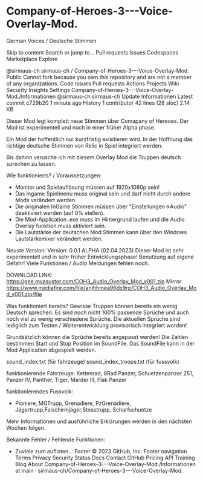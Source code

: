 # Company-of-Heroes-3---Voice-Overlay-Mod.
German Voices / Deutsche Stimmen

Skip to content
Search or jump to…
Pull requests
Issues
Codespaces
Marketplace
Explore
 
@sirmaus-ch 
sirmaus-ch
/
Company-of-Heroes-3---Voice-Overlay-Mod.
Public
Cannot fork because you own this repository and are not a member of any organizations.
Code
Issues
Pull requests
Actions
Projects
Wiki
Security
Insights
Settings
Company-of-Heroes-3---Voice-Overlay-Mod./Informationen
@sirmaus-ch
sirmaus-ch Update Informationen
Latest commit c729b20 1 minute ago
 History
 1 contributor
42 lines (28 sloc)  2.14 KB

Dieser Mod legt komplett neue Stimmen über Comapany of Hereoes. 
Der Mod ist experimentell und noch in einer früher Alpha phase. 

Ein Mod der hoffentlich nur kurzfristig exisitieren wird. In der Hoffnung das richtige deutsche Stimmen von Relic in Spiel integriert werden.

Bis dahinn verusche ich mit diesem Overlay Mod die Truppen deutsch sprechen zu lassen. 

Wie funktionierts? / Voraussetzungen:
- Monitor und Spielauflösung müssen auf 1920x1080p sein!
- Das Ingame Spielmenu muss original sein und darf nicht durch andere Mods verändert werden.
- Die originalen InGame Stimmen müssen über "Einstellungen->Audio" deaktiviert werden (auf 0% stellen).
- Die Mod-Application .exe muss im Hintergrund laufen und die Audio Overlay funktion muss aktiviert sein.
- Die Lautstärke der deutschen Mod Stimmen kann über den Windows Lautstärkemixer verändert werden. 

Neuste Version: 
Version: 0.0.1 ALPHA (02.04.2023) 
Dieser Mod ist sehr experimentell und in sehr früher Entwicklungsphase! Benutzung auf eigene Gefahr!
Viele Funktionen / Audio Meldungen fehlen noch. 

DOWNLOAD LINK: https://gee.myasustor.com/COH3_Audio_Overlay_Mod_v001.zip
Mirror: https://www.mediafire.com/file/anjhhmea96dx9rp/COH3_Audio_Overlay_Mod_v001.zip/file

Was funktioniert bereits?
Gewisse Truppen können bereits ein wenig Deutsch sprechen. Es sind noch nicht 100% passende Sprüche und auch noch viel zu wenig verschiedene Sprüche. Die aktuellen Sprüche sind lediglich zum Testen / Weiterentwicklung provisorisch integriert worden! 

Grundsätzlich können die Sprüche bereits angepasst werden! Die Zahlen bestimmen Start und Stop Position im SoundFile. Das SoundFile kann in der Mod Application abgespielt werden. 

sound_index.txt (für fahrzeuge)
sound_index_troops.txt (für fussvolk)

funktionierende Fahrzeuge:
Kettenrad, 8Rad Panzer, Schuetzenpanzer 251, Panzer IV, Panther, Tiger, Marder III, Flak Panzer

funktionierendes Fussvolk:
- Pioniere, MGTrupp, Grenadiere, PzGrenadiere, Jägertrupp,Falschirmjäger,Stosstrupp, Scharfschuetze


Mehr Informationen und ausführliche Erklärungen werden in den nächsten Wochen folgen. 


Bekannte Fehler / Fehlende Funktionen:
- Zuviele zum auflisten...
Footer
© 2023 GitHub, Inc.
Footer navigation
Terms
Privacy
Security
Status
Docs
Contact GitHub
Pricing
API
Training
Blog
About
Company-of-Heroes-3---Voice-Overlay-Mod./Informationen at main · sirmaus-ch/Company-of-Heroes-3---Voice-Overlay-Mod.

